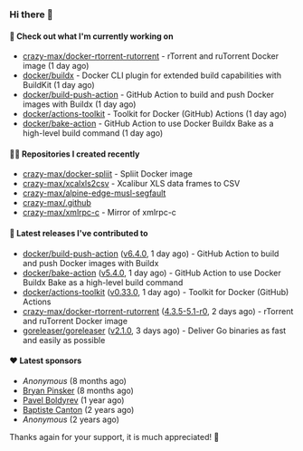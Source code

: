 ### Hi there 👋

#### 👷 Check out what I'm currently working on

- [crazy-max/docker-rtorrent-rutorrent](https://github.com/crazy-max/docker-rtorrent-rutorrent) - rTorrent and ruTorrent Docker image (1 day ago)
- [docker/buildx](https://github.com/docker/buildx) - Docker CLI plugin for extended build capabilities with BuildKit (1 day ago)
- [docker/build-push-action](https://github.com/docker/build-push-action) - GitHub Action to build and push Docker images with Buildx (1 day ago)
- [docker/actions-toolkit](https://github.com/docker/actions-toolkit) - Toolkit for Docker (GitHub) Actions (1 day ago)
- [docker/bake-action](https://github.com/docker/bake-action) - GitHub Action to use Docker Buildx Bake as a high-level build command (1 day ago)

#### 👨‍💻 Repositories I created recently

- [crazy-max/docker-spliit](https://github.com/crazy-max/docker-spliit) - Spliit Docker image
- [crazy-max/xcalxls2csv](https://github.com/crazy-max/xcalxls2csv) - Xcalibur XLS data frames to CSV
- [crazy-max/alpine-edge-musl-segfault](https://github.com/crazy-max/alpine-edge-musl-segfault)
- [crazy-max/.github](https://github.com/crazy-max/.github)
- [crazy-max/xmlrpc-c](https://github.com/crazy-max/xmlrpc-c) - Mirror of xmlrpc-c

#### 🚀 Latest releases I've contributed to

- [docker/build-push-action](https://github.com/docker/build-push-action) ([v6.4.0](https://github.com/docker/build-push-action/releases/tag/v6.4.0), 1 day ago) - GitHub Action to build and push Docker images with Buildx
- [docker/bake-action](https://github.com/docker/bake-action) ([v5.4.0](https://github.com/docker/bake-action/releases/tag/v5.4.0), 1 day ago) - GitHub Action to use Docker Buildx Bake as a high-level build command
- [docker/actions-toolkit](https://github.com/docker/actions-toolkit) ([v0.33.0](https://github.com/docker/actions-toolkit/releases/tag/v0.33.0), 1 day ago) - Toolkit for Docker (GitHub) Actions
- [crazy-max/docker-rtorrent-rutorrent](https://github.com/crazy-max/docker-rtorrent-rutorrent) ([4.3.5-5.1-r0](https://github.com/crazy-max/docker-rtorrent-rutorrent/releases/tag/4.3.5-5.1-r0), 2 days ago) - rTorrent and ruTorrent Docker image
- [goreleaser/goreleaser](https://github.com/goreleaser/goreleaser) ([v2.1.0](https://github.com/goreleaser/goreleaser/releases/tag/v2.1.0), 3 days ago) - Deliver Go binaries as fast and easily as possible

#### ❤️ Latest sponsors
- _Anonymous_ (8 months ago)
- [Bryan Pinsker](https://github.com/BryanPinsker) (8 months ago)
- [Pavel Boldyrev](https://github.com/bpg) (1 year ago)
- [Baptiste Canton](https://github.com/batmac) (2 years ago)
- _Anonymous_ (2 years ago)

Thanks again for your support, it is much appreciated! 🙏

